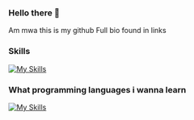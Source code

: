 ### Hello there 👋
Am mwa this is my github 
Full bio found in links
### Skills
[![My Skills](https://skillicons.dev/icons?i=html,css)](https://skillicons.dev)

### What programming languages i wanna learn 
[![My Skills](https://skillicons.dev/icons?i=js,typescript,lua,python,cpp)](https://skillicons.dev)

